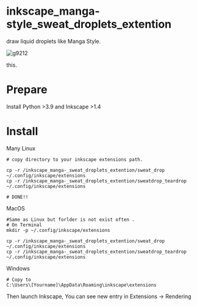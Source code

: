 # inkscape_manga-style_sweat_droplets_extention
draw liquid droplets like Manga Style.

![g9212](https://github.com/user-attachments/assets/0141d915-a87e-4181-889d-073cdaedee9b)


this.

# Prepare

Install Python >3.9 and Inkscape >1.4

# Install

Many Linux
```
# copy directory to your inkscape extensions path.

cp -r /inkscape_manga-_sweat_droplets_extention/sweat_drop ~/.config/inkscape/extensions
cp -r /inkscape_manga-_sweat_droplets_extention/sweatdrop_teardrop ~/.config/inkscape/extensions

# DONE!!

```

MacOS
```
#Same as Linux but forlder is not exist often .
# On Terminal
mkdir -p ~/.config/inkscape/extensions

cp -r /inkscape_manga-_sweat_droplets_extention/sweat_drop ~/.config/inkscape/extensions
cp -r /inkscape_manga-_sweat_droplets_extention/sweatdrop_teardrop ~/.config/inkscape/extensions

```

Windows
```
# Copy to
C:\Users\[Yourname]\AppData\Roaming\inkscape\extensions

```
Then launch Inkscape, You can see new entry in Extensions -> Rendering

